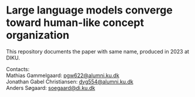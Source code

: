 # Large language models converge toward human-like concept organization

This repository documents the paper with same name, produced in 2023 at DIKU.

Contacts:<br />
Mathias Gammelgaard: pgw622@alumni.ku.dk<br />
Jonathan Gabel Christiansen: dvg554@alumni.ku.dk<br />
Anders Søgaard: soegaard@di.ku.dk